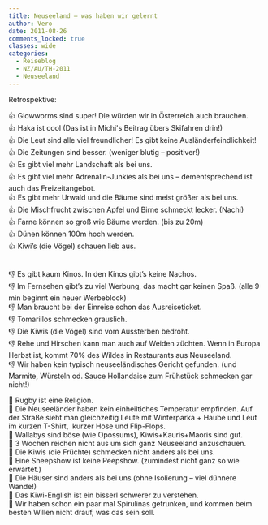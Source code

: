```yaml
---
title: Neuseeland – was haben wir gelernt
author: Vero
date: 2011-08-26
comments_locked: true
classes: wide
categories:
  - Reiseblog
  - NZ/AU/TH-2011
  - Neuseeland
---
```


<p>Retrospektive:</p>
<p>
👍 Glowworms sind super! Die w&uuml;rden wir in &Ouml;sterreich auch brauchen.<br />
👍 Haka ist cool (Das ist in Michi's Beitrag &uuml;bers Skifahren drin!)<br />
👍 Die Leut sind alle viel freundlicher! Es gibt keine Ausl&auml;nderfeindlichkeit! <br />
👍 Die Zeitungen sind besser. (weniger blutig &ndash; positiver!) <br />
👍 Es gibt viel mehr Landschaft als bei uns. <br />
👍 Es gibt viel mehr Adrenalin-Junkies als bei uns &ndash; dementsprechend ist auch das Freizeitangebot. <br />
👍 Es gibt mehr Urwald und die B&auml;ume sind meist gr&ouml;&szlig;er als bei uns. <br />
👍 Die Mischfrucht zwischen Apfel und Birne schmeckt lecker. (Nachi) <br />
👍 Farne k&ouml;nnen so gro&szlig; wie B&auml;ume werden. (bis zu 20m) <br />
👍 D&uuml;nen k&ouml;nnen 100m hoch werden. <br />
👍 Kiwi&rsquo;s (die V&ouml;gel) schauen lieb aus. <br /> <br />

👎 Es gibt kaum Kinos. In den Kinos gibt&rsquo;s keine Nachos. <br />
👎 Im Fernsehen gibt&rsquo;s zu viel Werbung, das macht gar keinen Spa&szlig;. (alle 9 min beginnt ein neuer Werbeblock) <br />
👎 Man braucht bei der Einreise schon das Ausreiseticket. <br />
👎 Tomarillos schmecken grauslich. <br />
👎 Die Kiwis (die V&ouml;gel) sind vom Aussterben bedroht. <br />
👎 Rehe und Hirschen kann man auch auf Weiden z&uuml;chten. Wenn in Europa Herbst ist, kommt 70% des Wildes in Restaurants aus Neuseeland. <br />
👎 Wir haben kein typisch neuseel&auml;ndisches Gericht gefunden. (und Marmite, W&uuml;rsteln od. Sauce Hollandaise zum Fr&uuml;hst&uuml;ck schmecken gar nicht!)</p>

<p>
🐑 Rugby ist eine Religion. <br />
🐑 Die Neuseel&auml;nder haben kein einheiltiches Temperatur empfinden. Auf der Stra&szlig;e sieht man gleichzeitig Leute mit Winterparka + Haube und Leut im kurzen T-Shirt,&nbsp; kurzer Hose und Flip-Flops.<br />
🐑 Wallabys sind b&ouml;se (wie Opossums), Kiwis+Kauris+Maoris sind gut. <br />
🐑 3 Wochen reichen nicht aus um sich ganz Neuseeland anzuschauen. <br />
🐑 Die Kiwis (die Fr&uuml;chte) schmecken nicht anders als bei uns. <br />
🐑 Eine Sheepshow ist keine Peepshow. (zumindest nicht ganz so wie erwartet.) <br />
🐑 Die H&auml;user sind anders als bei uns (ohne Isolierung &ndash; viel d&uuml;nnere W&auml;nde!) <br />
🐑 Das Kiwi-English ist ein bisserl schwerer zu verstehen. <br />
🐑 Wir haben schon ein paar mal Spirulinas getrunken, und kommen beim besten Willen nicht drauf, was das sein soll.</p>

